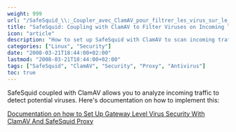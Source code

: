 ```yaml
---
weight: 999
url: "/SafeSquid_\\:_Coupler_avec_ClamAV_pour_filtrer_les_virus_sur_le_traffic_entrant/"
title: "SafeSquid: Coupling with ClamAV to Filter Viruses on Incoming Traffic"
icon: "article"
description: "How to set up SafeSquid with ClamAV to scan incoming traffic for viruses and enhance gateway security."
categories: ["Linux", "Security"]
date: "2008-03-21T18:44:00+02:00"
lastmod: "2008-03-21T18:44:00+02:00"
tags: ["SafeSquid", "ClamAV", "Security", "Proxy", "Antivirus"]
toc: true
---
```


SafeSquid coupled with ClamAV allows you to analyze incoming traffic to detect potential viruses. Here's documentation on how to implement this:

[Documentation on how to Set Up Gateway Level Virus Security With ClamAV And SafeSquid Proxy](/pdf/set_up_gateway_level_virus_security_with_clamav_and_safesquid_proxy.pdf)